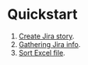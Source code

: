 # Quickstart

1. [Create Jira story](./create_jira_story.md).
2. [Gathering Jira info](./gathering_jira_info.md).
3. [Sort Excel file](./sort_excel_file.md).